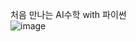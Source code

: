 처음 만나는 AI수학 with 파이썬 <br>
![image](https://user-images.githubusercontent.com/59006548/123610586-afdb7f80-d83b-11eb-84fc-cd7810716a1c.png)
